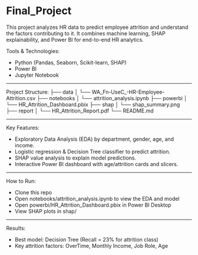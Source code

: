 # Final_Project
This project analyzes HR data to predict employee attrition and understand the factors contributing to it. It combines machine learning, SHAP explainability, and Power BI for end-to-end HR analytics.

Tools & Technologies:
- Python (Pandas, Seaborn, Scikit-learn, SHAP)
- Power BI
- Jupyter Notebook
-------

Project Structure:
├── data
│   └── WA_Fn-UseC_-HR-Employee-Attrition.csv
├── notebooks
│   └── attrition_analysis.ipynb
├── powerbi
│   └── HR_Attrition_Dashboard.pbix
├── shap
│   └── shap_summary.png
├── report
│   └── HR_Attrition_Report.pdf
└── README.md

--------

Key Features:
- Exploratory Data Analysis (EDA) by department, gender, age, and income.
- Logistic regression & Decision Tree classifier to predict attrition.
- SHAP value analysis to explain model predictions.
- Interactive Power BI dashboard with age/attrition cards and slicers.

---------

How to Run:
- Clone this repo
- Open notebooks/attrition_analysis.ipynb to view the EDA and model
- Open powerbi/HR_Attrition_Dashboard.pbix in Power BI Desktop
- View SHAP plots in shap/

----------

Results:
- Best model: Decision Tree (Recall = 23% for attrition class)
- Key attrition factors: OverTime, Monthly Income, Job Role, Age




